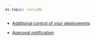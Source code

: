 ```yaml
---
ms.topic: include
---
```

    
- [Additional control of your deployments](#additional-control-of-your-deployments)

    
- [Approval notification](#approval-notification)

    